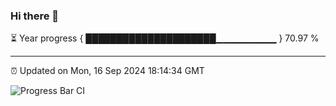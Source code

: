 ### Hi there 👋

⏳ Year progress { █████████████████████▁▁▁▁▁▁▁▁▁ } 70.97 %

---

⏰ Updated on Mon, 16 Sep 2024 18:14:34 GMT

![Progress Bar CI](https://github.com/code-lakshay/GitHub-Actions-Demo/workflows/Progress%20Bar%20CI/badge.svg)
